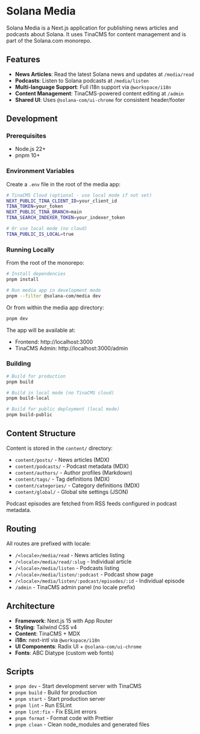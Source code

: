 # Solana Media

Solana Media is a Next.js application for publishing news articles and podcasts about Solana. It uses TinaCMS for content management and is part of the Solana.com monorepo.

## Features

- **News Articles**: Read the latest Solana news and updates at `/media/read`
- **Podcasts**: Listen to Solana podcasts at `/media/listen`
- **Multi-language Support**: Full i18n support via `@workspace/i18n`
- **Content Management**: TinaCMS-powered content editing at `/admin`
- **Shared UI**: Uses `@solana-com/ui-chrome` for consistent header/footer

## Development

### Prerequisites

- Node.js 22+
- pnpm 10+

### Environment Variables

Create a `.env` file in the root of the media app:

```bash
# TinaCMS Cloud (optional - use local mode if not set)
NEXT_PUBLIC_TINA_CLIENT_ID=your_client_id
TINA_TOKEN=your_token
NEXT_PUBLIC_TINA_BRANCH=main
TINA_SEARCH_INDEXER_TOKEN=your_indexer_token

# Or use local mode (no cloud)
TINA_PUBLIC_IS_LOCAL=true
```

### Running Locally

From the root of the monorepo:

```bash
# Install dependencies
pnpm install

# Run media app in development mode
pnpm --filter @solana-com/media dev
```

Or from within the media app directory:

```bash
pnpm dev
```

The app will be available at:
- Frontend: http://localhost:3000
- TinaCMS Admin: http://localhost:3000/admin

### Building

```bash
# Build for production
pnpm build

# Build in local mode (no TinaCMS cloud)
pnpm build-local

# Build for public deployment (local mode)
pnpm build-public
```

## Content Structure

Content is stored in the `content/` directory:

- `content/posts/` - News articles (MDX)
- `content/podcasts/` - Podcast metadata (MDX)
- `content/authors/` - Author profiles (Markdown)
- `content/tags/` - Tag definitions (MDX)
- `content/categories/` - Category definitions (MDX)
- `content/global/` - Global site settings (JSON)

Podcast episodes are fetched from RSS feeds configured in podcast metadata.

## Routing

All routes are prefixed with locale:

- `/<locale>/media/read` - News articles listing
- `/<locale>/media/read/:slug` - Individual article
- `/<locale>/media/listen` - Podcasts listing
- `/<locale>/media/listen/:podcast` - Podcast show page
- `/<locale>/media/listen/:podcast/episodes/:id` - Individual episode
- `/admin` - TinaCMS admin panel (no locale prefix)

## Architecture

- **Framework**: Next.js 15 with App Router
- **Styling**: Tailwind CSS v4
- **Content**: TinaCMS + MDX
- **i18n**: next-intl via `@workspace/i18n`
- **UI Components**: Radix UI + `@solana-com/ui-chrome`
- **Fonts**: ABC Diatype (custom web fonts)

## Scripts

- `pnpm dev` - Start development server with TinaCMS
- `pnpm build` - Build for production
- `pnpm start` - Start production server
- `pnpm lint` - Run ESLint
- `pnpm lint:fix` - Fix ESLint errors
- `pnpm format` - Format code with Prettier
- `pnpm clean` - Clean node_modules and generated files

